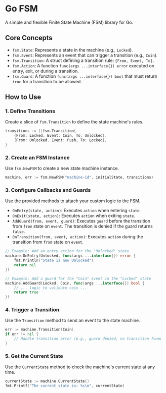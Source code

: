 # Go FSM

A simple and flexible Finite State Machine (FSM) library for Go.

## Core Concepts

-   `fsm.State`: Represents a state in the machine (e.g., `Locked`).
-   `fsm.Event`: Represents an event that can trigger a transition (e.g., `Coin`).
-   `fsm.Transition`: A struct defining a transition rule: `{From, Event, To}`.
-   `fsm.Action`: A function `func(args ...interface{}) error` executed on entry, exit, or during a transition.
-   `fsm.Guard`: A function `func(args ...interface{}) bool` that must return `true` for a transition to be allowed.

## How to Use

### 1. Define Transitions

Create a slice of `fsm.Transition` to define the state machine's rules.

```go
transitions := []fsm.Transition{
    {From: Locked, Event: Coin, To: Unlocked},
    {From: Unlocked, Event: Push, To: Locked},
}
```

### 2. Create an FSM Instance

Use `fsm.NewFSM` to create a new state machine instance.

```go
machine, err := fsm.NewFSM("machine-id", initialState, transitions)
```

### 3. Configure Callbacks and Guards

Use the provided methods to attach your custom logic to the FSM.

-   `OnEntry(state, action)`: Executes `action` when entering `state`.
-   `OnExit(state, action)`: Executes `action` when exiting `state`.
-   `AddGuard(from, event, guard)`: Executes `guard` before the transition from `from` state on `event`. The transition is denied if the guard returns `false`.
-   `OnTransition(from, event, action)`: Executes `action` during the transition from `from` state on `event`.

```go
// Example: Add an entry action for the "Unlocked" state
machine.OnEntry(Unlocked, func(args ...interface{}) error {
    fmt.Println("State is now Unlocked")
    return nil
})

// Example: Add a guard for the "Coin" event in the "Locked" state
machine.AddGuard(Locked, Coin, func(args ...interface{}) bool {
    // ... logic to validate coin ...
    return true
})
```

### 4. Trigger a Transition

Use the `Transition` method to send an event to the state machine.

```go
err := machine.Transition(Coin)
if err != nil {
    // Handle transition error (e.g., guard denied, no transition found)
}
```

### 5. Get the Current State

Use the `CurrentState` method to check the machine's current state at any time.

```go
currentState := machine.CurrentState()
fmt.Printf("The current state is: %s\n", currentState)
